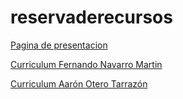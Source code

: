# reservaderecursos
[Pagina de presentacion](https://mcarpallo.github.io/reservaderecursos/#)

[Curriculum Fernando Navarro Martin](https://fernandon0.github.io)

[Curriculum Aarón Otero Tarrazón](https://aaronot.github.io/)
